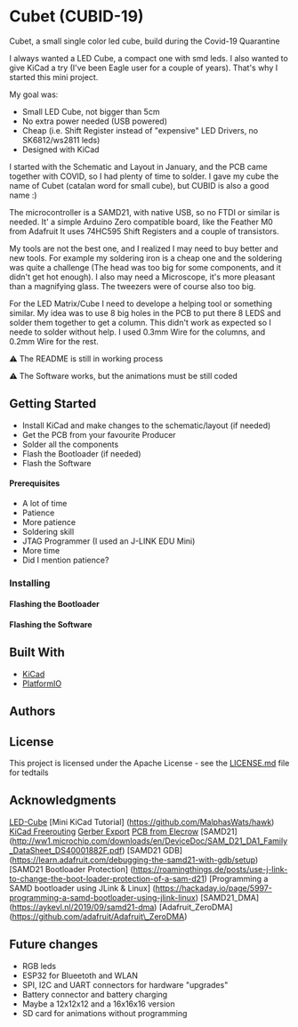 # Cubet (CUBID-19) 
Cubet, a small single color led cube, build during the Covid-19 Quarantine

I always wanted a LED Cube, a compact one with smd leds. I also wanted to give KiCad a try (I've been Eagle user for a couple of years). That's why I started this mini project.

My goal was: 
- Small LED Cube, not bigger than 5cm
- No extra power needed (USB powered)
- Cheap (i.e. Shift Register instead of "expensive" LED Drivers, no SK6812/ws2811 leds)
- Designed with KiCad


I started with the Schematic and Layout in January, and the PCB came together with COVID, so I had plenty of time to solder.
I gave my cube the name of Cubet (catalan word for small cube), but CUBID is also a good name :)

The microcontroller is a SAMD21, with native USB, so no FTDI or similar is needed. It' a simple Arduino Zero compatible board, like the Feather M0 from Adafruit
It uses 74HC595 Shift Registers and a couple of transistors.

My tools are not the best one, and I realized I may need to buy better and new tools. For example my soldering iron is a cheap one and the soldering was quite a challenge (The head was too big for some components, and it didn't get hot enough). 
I also may need a Microscope, it's more pleasant than a magnifying glass. The tweezers were of course also too big. 

For the LED Matrix/Cube I need to develope a helping tool or something similar. My idea was to use 8 big holes in the PCB to put there 8 LEDS and solder them together to get a column. This didn't work as expected so I neede to solder without help.
I used 0.3mm Wire for the columns, and 0.2mm Wire for the rest.


:warning: The README is still in working process

:warning: The Software works, but the animations must be still coded


## Getting Started

* Install KiCad and make changes to the schematic/layout (if needed)
* Get the PCB from your favourite Producer
* Solder all the components
* Flash the Bootloader (if needed)
* Flash the Software

#### Prerequisites


* A lot of time 
* Patience
* More patience
* Soldering skill
* JTAG Programmer (I used an J\-LINK EDU Mini)
* More time
* Did I mention patience?



### Installing 
#### Flashing the Bootloader
#### Flashing the Software

## Built With

* [KiCad](http://www.kicad-pcb.org)
* [PlatformIO](http://platformio.org)


## Authors

## License

This project is licensed under the Apache License - see the [LICENSE.md](LICENSE.md) file for tedtails

## Acknowledgments

[LED-Cube](https://github.com/fuchsalex/LED-Cube)
[Mini KiCad Tutorial] (https://github.com/MalphasWats/hawk)
[KiCad Freerouting](https://github.com/miho/freerouting)
[Gerber Export](https://jnduli.co.ke/prepare-kicad-pcb-elecrow.html)
[PCB from Elecrow](https://www.elecrow.com/pcb-manufacturing.html)
[SAMD21] (http://ww1.microchip.com/downloads/en/DeviceDoc/SAM_D21_DA1_Family_DataSheet_DS40001882F.pdf)
[SAMD21 GDB] (https://learn.adafruit.com/debugging-the-samd21-with-gdb/setup)
[SAMD21 Bootloader Protection] (https://roamingthings.de/posts/use-j-link-to-change-the-boot-loader-protection-of-a-sam-d21)
[Programming a SAMD bootloader using JLink & Linux] (https://hackaday.io/page/5997-programming-a-samd-bootloader-using-jlink-linux)
[SAMD21\_DMA] (https://aykevl.nl/2019/09/samd21-dma)
[Adafruit\_ZeroDMA] (https://github.com/adafruit/Adafruit\_ZeroDMA)

## Future changes

* RGB leds 
* ESP32 for Blueetoth and WLAN
* SPI, I2C and UART connectors for hardware "upgrades"
* Battery connector and battery charging
* Maybe a 12x12x12 and a 16x16x16 version
* SD card for animations without programming

